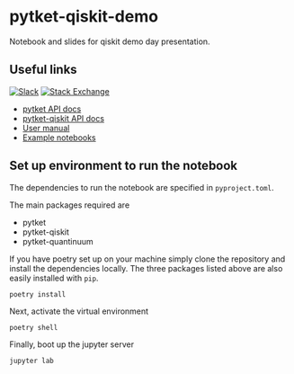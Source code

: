 # pytket-qiskit-demo

Notebook and slides for qiskit demo day presentation.

## Useful links


[![Slack](https://img.shields.io/badge/Slack-4A154B?style=for-the-badge&logo=slack&logoColor=white)](https://tketusers.slack.com/join/shared_invite/zt-18qmsamj9-UqQFVdkRzxnXCcKtcarLRA#)
[![Stack Exchange](https://img.shields.io/badge/StackExchange-%23ffffff.svg?style=for-the-badge&logo=StackExchange)](https://quantumcomputing.stackexchange.com/tags/pytket)

* [pytket API docs](https://tket.quantinuum.com/api-docs)
* [pytket-qiskit API docs](https://tket.quantinuum.com/extensions/pytket-qiskit)
* [User manual](https://tket.quantinuum.com/user-manual) 
* [Example notebooks](https://tket.quantinuum.com/examples)

## Set up environment to run the notebook

The dependencies to run the notebook are specified in `pyproject.toml`.

The main packages required are
* pytket
* pytket-qiskit
* pytket-quantinuum

If you have poetry set up on your machine simply clone the repository and install the dependencies locally. The three packages listed above are also easily installed with `pip`.

```shell
poetry install
```

Next, activate the virtual environment

```
poetry shell
```

Finally, boot up the jupyter server

```shell
jupyter lab
```